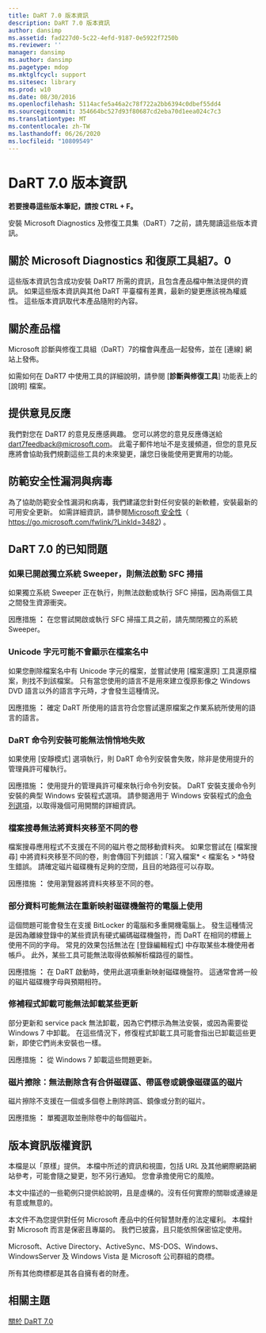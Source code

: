 ```yaml
---
title: DaRT 7.0 版本資訊
description: DaRT 7.0 版本資訊
author: dansimp
ms.assetid: fad227d0-5c22-4efd-9187-0e5922f7250b
ms.reviewer: ''
manager: dansimp
ms.author: dansimp
ms.pagetype: mdop
ms.mktglfcycl: support
ms.sitesec: library
ms.prod: w10
ms.date: 08/30/2016
ms.openlocfilehash: 5114acfe5a46a2c78f722a2bb6394c0dbef55dd4
ms.sourcegitcommit: 354664bc527d93f80687cd2eba70d1eea024c7c3
ms.translationtype: MT
ms.contentlocale: zh-TW
ms.lasthandoff: 06/26/2020
ms.locfileid: "10809549"
---
```

# DaRT 7.0 版本資訊


**若要搜尋這些版本筆記，請按 CTRL + F。**

安裝 Microsoft Diagnostics 及修復工具集（DaRT）7之前，請先閱讀這些版本資訊。

## 關於 Microsoft Diagnostics 和復原工具組7。0


這些版本資訊包含成功安裝 DaRT7 所需的資訊，且包含產品檔中無法提供的資訊。 如果這些版本資訊與其他 DaRT 平臺檔有差異，最新的變更應該視為權威性。 這些版本資訊取代本產品隨附的內容。

## 關於產品檔


Microsoft 診斷與修復工具組（DaRT）7的檔會與產品一起發佈，並在 [連線] 網站上發佈。

如需如何在 DaRT7 中使用工具的詳細說明，請參閱 [**診斷與修復工具**] 功能表上的 [說明] 檔案。

## 提供意見反應


我們對您在 DaRT7 的意見反應感興趣。 您可以將您的意見反應傳送給 dart7feedback@microsoft.com。 此電子郵件地址不是支援頻道，但您的意見反應將會協助我們規劃這些工具的未來變更，讓您日後能使用更實用的功能。

## 防範安全性漏洞與病毒


為了協助防範安全性漏洞和病毒，我們建議您針對任何安裝的新軟體，安裝最新的可用安全更新。 如需詳細資訊，請參閱[Microsoft 安全性](https://go.microsoft.com/fwlink/?LinkId=3482)（ https://go.microsoft.com/fwlink/?LinkId=3482) 。

## DaRT 7.0 的已知問題


### 如果已開啟獨立系統 Sweeper，則無法啟動 SFC 掃描

如果獨立系統 Sweeper 正在執行，則無法啟動或執行 SFC 掃描，因為兩個工具之間發生資源衝突。

因應措施 **：** 在您嘗試開啟或執行 SFC 掃描工具之前，請先關閉獨立的系統 Sweeper。

### Unicode 字元可能不會顯示在檔案名中

如果您刪除檔案名中有 Unicode 字元的檔案，並嘗試使用 [檔案還原] 工具還原檔案，則找不到該檔案。 只有當您使用的語言不是用來建立復原影像之 Windows DVD 語言以外的語言字元時，才會發生這種情況。

因應措施 **：** 確定 DaRT 所使用的語言符合您嘗試還原檔案之作業系統所使用的語言的語言。

### DaRT 命令列安裝可能無法悄悄地失敗

如果使用 [安靜模式] 選項執行，則 DaRT 命令列安裝會失敗，除非是使用提升的管理員許可權執行。

因應措施 **：** 使用提升的管理員許可權來執行命令列安裝。 DaRT 安裝支援命令列安裝的典型 Windows 安裝程式選項。 請參閱適用于 Windows 安裝程式的[命令列選項](https://go.microsoft.com/fwlink/?LinkId=160689)，以取得幾個可用開關的詳細資訊。

### 檔案搜尋無法將資料夾移至不同的卷

檔案搜尋應用程式不支援在不同的磁片卷之間移動資料夾。 如果您嘗試在 [檔案搜尋] 中將資料夾移至不同的卷，則會傳回下列錯誤：「寫入檔案* &lt; 檔案名 &gt; *時發生錯誤。 請確定磁片磁碟機有足夠的空間，且目的地路徑可以存取。

因應措施 **：** 使用瀏覽器將資料夾移至不同的卷。

### 部分資料可能無法在重新映射磁碟機盤符的電腦上使用

這個問題可能會發生在支援 BitLocker 的電腦和多重開機電腦上。 發生這種情況是因為離線登錄中的某些資訊有硬式編碼磁碟機盤符，而 DaRT 在相同的標籤上使用不同的字母。 常見的效果包括無法在 [登錄編輯程式] 中存取某些本機使用者帳戶。 此外，某些工具可能無法取得依賴解析檔路徑的屬性。

因應措施 **：** 在 DaRT 啟動時，使用此選項重新映射磁碟機盤符。 這通常會將一般的磁片磁碟機字母與預期相符。

### 修補程式卸載可能無法卸載某些更新

部分更新和 service pack 無法卸載，因為它們標示為無法安裝，或因為需要從 Windows 7 中卸載。 在這些情況下，修復程式卸載工具可能會指出已卸載這些更新，即使它們尚未安裝也一樣。

因應措施 **：** 從 Windows 7 卸載這些問題更新。

### 磁片擦除：無法刪除含有合併磁碟區、帶區卷或鏡像磁碟區的磁片

磁片擦除不支援在一個或多個卷上刪除跨區、鏡像或分割的磁片。

因應措施 **：** 單獨選取並刪除卷中的每個磁片。

## 版本資訊版權資訊


本檔是以「原樣」提供。 本檔中所述的資訊和視圖，包括 URL 及其他網際網路網站參考，可能會隨之變更，恕不另行通知。 您會承擔使用它的風險。

本文中描述的一些範例只提供給說明，且是虛構的。沒有任何實際的關聯或連線是有意或無意的。

本文件不為您提供對任何 Microsoft 產品中的任何智慧財產的法定權利。 本檔針對 Microsoft 而言是保密且專屬的。 我們已披露，且只能依照保密協定使用。



Microsoft、Active Directory、ActiveSync、MS-DOS、Windows、WindowsServer 及 Windows Vista 是 Microsoft 公司群組的商標。

所有其他商標都是其各自擁有者的財產。

## 相關主題


[關於 DaRT 7.0](about-dart-70-new-ia.md)

 

 





